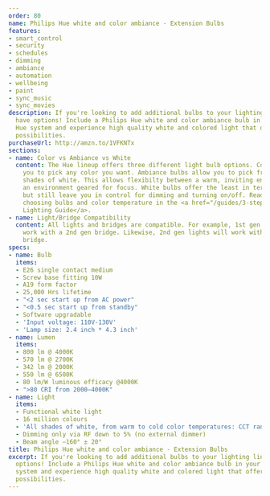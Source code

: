 ```yaml
---
order: 80
name: Philips Hue white and color ambiance - Extension Bulbs
features:
- smart_control
- security
- schedules
- dimming
- ambiance
- automation
- wellbeing
- paint
- sync_music
- sync_movies
description: If you're looking to add additional bulbs to your lighting lineup, you
  have options! Include a Philips Hue white and color ambiance bulb in your Philips
  Hue system and experience high quality white and colored light that offers you endless
  possibilities.
purchaseUrl: http://amzn.to/1VFKNTx
sections:
- name: Color vs Ambiance vs White
  content: The Hue lineup offers three different light bulb options. Color bulbs allow
    you to pick any color you want. Ambiance bulbs allow you to pick from many different
    shades of white. This allows flexibilty between a warm, inviting environment and
    an environment geared for focus. White bulbs offer the least in terms of features,
    but still leave you in control for dimming and turning on/off. Read more about
    choosing bulbs and color temperature in the <a href="/guides/3-steps-to-hue-the-guide-you-wish-you-had-read-first/">Hue
    Lighting Guide</a>.
- name: Light/Bridge Compatibility
  content: All lights and bridges are compatible. For example, 1st gen lights will
    work with a 2nd gen bridge. Likewise, 2nd gen lights will work with a 1st gen
    bridge.
specs:
- name: Bulb
  items:
  - E26 single contact medium
  - Screw base fitting 10W
  - A19 form factor
  - 25,000 Hrs lifetime
  - "<2 sec start up from AC power"
  - "<0.5 sec start up from standby"
  - Software upgradable
  - 'Input voltage: 110V-130V'
  - 'Lamp size: 2.4 inch * 4.3 inch'
- name: Lumen
  items:
  - 800 lm @ 4000K
  - 570 lm @ 2700K
  - 342 lm @ 2000K
  - 550 lm @ 6500K
  - 80 lm/W luminous efficacy @4000K
  - ">80 CRI from 2000–4000K"
- name: Light
  items:
  - Functional white light
  - 16 million colours
  - 'All shades of white, from warm to cold color temperatures: CCT range 2000-6500K'
  - Dimming only via RF down to 5% (no external dimmer)
  - Beam angle –160° ± 20°
title: Philips Hue white and color ambiance - Extension Bulbs
excerpt: If you're looking to add additional bulbs to your lighting lineup, you have
  options! Include a Philips Hue white and color ambiance bulb in your Philips Hue
  system and experience high quality white and colored light that offers you endless
  possibilities.
---
```

